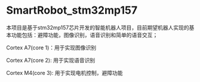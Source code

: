 # SmartRobot_stm32mp157

本项目是基于stm32mp157芯片开发的智能机器人项目，目前期望机器人实现的基本功能包括：避障功能，图像识别，语音识别和简单的语音交互；



Cortex A7(core 1)：用于实现图像识别

Cortex A7(core 2):  用于实现语音识别

Cortex M4(core 3): 用于实现电机控制，避障功能